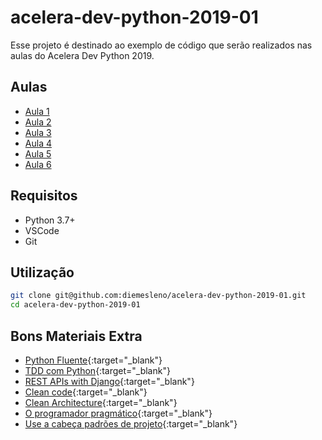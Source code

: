 # acelera-dev-python-2019-01
Esse projeto é destinado ao exemplo de código que serão realizados nas aulas do Acelera Dev Python 2019.

## Aulas

* [Aula 1](https://github.com/diemesleno/acelera-dev-python-2019-01/tree/master/aula-1)
* [Aula 2](https://github.com/diemesleno/acelera-dev-python-2019-01/tree/master/aula-2)
* [Aula 3](https://github.com/diemesleno/acelera-dev-python-2019-01/tree/master/aula-3)
* [Aula 4](https://github.com/diemesleno/acelera-dev-python-2019-01/tree/master/aula-4)
* [Aula 5](https://github.com/diemesleno/acelera-dev-python-2019-01/tree/master/aula-5)
* [Aula 6](https://github.com/diemesleno/acelera-dev-python-2019-01/tree/master/aula-6)


## Requisitos

* Python 3.7+
* VSCode
* Git


## Utilização


```bash
git clone git@github.com:diemesleno/acelera-dev-python-2019-01.git
cd acelera-dev-python-2019-01
```

## Bons Materiais Extra

* [Python Fluente](https://www.amazon.com.br/Python-Fluente-Programa%C3%A7%C3%A3o-Concisa-Eficaz/dp/857522462X){:target="_blank"}
* [TDD com Python](https://www.amazon.com.br/Tdd-com-Python-Selenium-JavaScript/dp/8575226428/){:target="_blank"}
* [REST APIs with Django](https://www.amazon.com/dp/198302998X/){:target="_blank"}
* [Clean code](https://www.amazon.com.br/Clean-Code-Handbook-Software-Craftsmanship-ebook/dp/B001GSTOAM/){:target="_blank"}
* [Clean Architecture](https://www.amazon.com.br/Clean-Architecture-Craftsmans-Software-Structure/dp/0134494164/){:target="_blank"}
* [O programador pragmático](https://www.amazon.com.br/Programador-Pragm%C3%A1tico-Aprendiz-Mestre-ebook/dp/B019HM0H90/){:target="_blank"}
* [Use a cabeça padrões de projeto](https://www.amazon.com.br/Cabe%C3%A7a-Padr%C3%B5es-Projetos-Eric-Freeman/dp/8576081741/){:target="_blank"}
